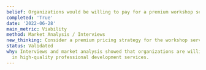 ```yaml
---
belief: Organizations would be willing to pay for a premium workshop service.
completed: 'True'
date: '2022-06-28'
main_metric: Viability
method: Market Analysis / Interviews
new_thinking: Consider a premium pricing strategy for the workshop service.
status: Validated
why: Interviews and market analysis showed that organizations are willing to invest
  in high-quality professional development services.
---
```

